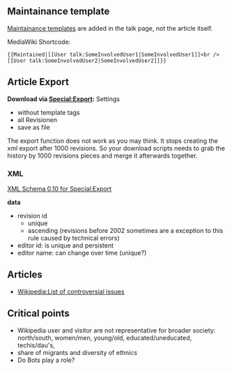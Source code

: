 
## Maintainance template
[Maintainance templates](http://en.wikipedia.org/wiki/Template:Maintained) are added in the talk page, not the article itself.

MediaWiki Shortcode: 
```
{{Maintained|[[User talk:SomeInvolvedUser1|SomeInvolvedUser1]]<br />[[User talk:SomeInvolvedUser2|SomeInvolvedUser2]]}}
```

## Article Export
**Download via [Special:Export](http://en.wikipedia.org/wiki/Special:Export):**
Settings
- without template tags
- all Revisionen
- save as file

The export function does not work as you may think. It stops creating the xml export after 1000 revisions. So your download scripts needs to grab the history by 1000 revisions pieces and merge it afterwards together.

### XML
[XML Schema 0.10 for Special:Export](http://www.mediawiki.org/xml/export-0.10.xsd)

**data**
- revision id 
	- unique 
	- ascending (revisions before 2002 sometimes are a exception to this rule caused by technical errors)
- editor id: is unique and persistent
- editor name: can change over time (unique?)


## Articles
- [Wikipedia:List of controversial issues](https://en.wikipedia.org/wiki/Wikipedia:List_of_controversial_issues)


## Critical points
- Wikipedia user and visitor are not representative for broader society: north/south, women/men, young/old, educated/uneducated, techis/dau's, 
- share of migrants and diversity of ethnics
- Do Bots play a role?




